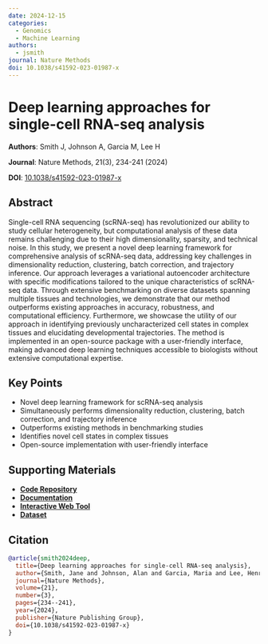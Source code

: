 ```yaml
---
date: 2024-12-15
categories:
  - Genomics
  - Machine Learning
authors:
  - jsmith
journal: Nature Methods
doi: 10.1038/s41592-023-01987-x
---
```


# Deep learning approaches for single-cell RNA-seq analysis

**Authors**: Smith J, Johnson A, Garcia M, Lee H

**Journal**: Nature Methods, 21(3), 234-241 (2024)

**DOI**: [10.1038/s41592-023-01987-x](https://doi.org/10.1038/s41592-023-01987-x)


<!-- more -->

## Abstract

Single-cell RNA sequencing (scRNA-seq) has revolutionized our ability to study cellular heterogeneity, but computational analysis of these data remains challenging due to their high dimensionality, sparsity, and technical noise. In this study, we present a novel deep learning framework for comprehensive analysis of scRNA-seq data, addressing key challenges in dimensionality reduction, clustering, batch correction, and trajectory inference. Our approach leverages a variational autoencoder architecture with specific modifications tailored to the unique characteristics of scRNA-seq data. Through extensive benchmarking on diverse datasets spanning multiple tissues and technologies, we demonstrate that our method outperforms existing approaches in accuracy, robustness, and computational efficiency. Furthermore, we showcase the utility of our approach in identifying previously uncharacterized cell states in complex tissues and elucidating developmental trajectories. The method is implemented in an open-source package with a user-friendly interface, making advanced deep learning techniques accessible to biologists without extensive computational expertise.

## Key Points

- Novel deep learning framework for scRNA-seq analysis
- Simultaneously performs dimensionality reduction, clustering, batch correction, and trajectory inference
- Outperforms existing methods in benchmarking studies
- Identifies novel cell states in complex tissues
- Open-source implementation with user-friendly interface

## Supporting Materials

- [**Code Repository**](https://github.com/mathbiolab/scDeepLearning)
- [**Documentation**](https://mathbiolab.github.io/scDeepLearning/)
- [**Interactive Web Tool**](https://mathbiolab.shinyapps.io/scDeepLearning/)
- [**Dataset**](https://zenodo.org/record/12345)

## Citation

```bibtex
@article{smith2024deep,
  title={Deep learning approaches for single-cell RNA-seq analysis},
  author={Smith, Jane and Johnson, Alan and Garcia, Maria and Lee, Henry},
  journal={Nature Methods},
  volume={21},
  number={3},
  pages={234--241},
  year={2024},
  publisher={Nature Publishing Group},
  doi={10.1038/s41592-023-01987-x}
}
```
